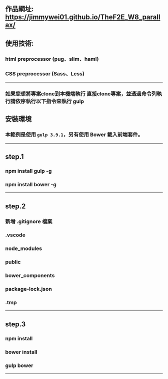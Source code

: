 
## 作品網址:   https://jimmywei01.github.io/TheF2E_W8_parallax/

## 使用技術: 
### html preprocessor (pug、slim、haml)
### CSS preprocessor (Sass、Less)

---

### 如果您想將專案clone到本機端執行 直接clone專案，並透過命令列執行請依序執行以下指令來執行 gulp

## 安裝環境
### 本範例是使用 `gulp 3.9.1`，另有使用 Bower 載入前端套件。

---
## step.1
### npm install gulp -g
### npm install bower -g
---
## step.2 
### 新增 .gitignore 檔案
### .vscode
### node_modules
### public
### bower_components
### package-lock.json
### .tmp
---
## step.3
### npm install
### bower install
### gulp bower
---

